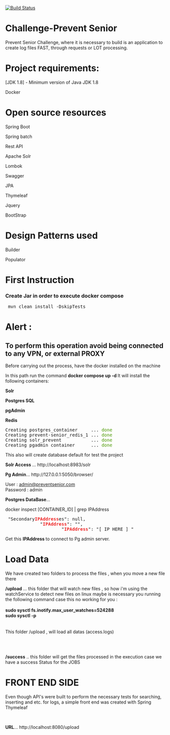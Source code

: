 [![Build Status](https://travis-ci.org/starkhard/prevent-senior-123.svg?branch=master)](https://travis-ci.org/starkhard/prevent-senior-123)


# Challenge-Prevent Senior
Prevent Senior Challenge, where it is necessary to build is an application to create log files FAST, through requests or LOT processing.

# Project requirements:
<p>[JDK 1.8] - Minimum version of Java JDK 1.8  </p>
<p>Docker </p>


# Open source resources

<p> Spring Boot </p>
<p> Spring batch</p>
<p> Rest API</p>
<p> Apache Solr </p>
<p> Lombok</p>
<p> Swagger</p>
<p> JPA </p>
<p> Thymeleaf</p>
<p> Jquery </p>
<p> BootStrap</p>

# Design Patterns used
<p> Builder </p>
<p> Populator </p>

# First Instruction

<p>
<h3>Create Jar in order to execute docker compose</h3>
 <pre> mvn clean install -DskipTests </pre>
 </p>
 
 
<h1>Alert : <h2>To perform this operation avoid being connected to any VPN, or external PROXY </h2></h1>
<p> Before carrying out the process, have the docker installed on the machine </p>
<p>In this path run the command  <b> docker compose  up -d  </b> It will install the following containers: </p>



<p> <b> Solr </b> </p>
<p> <b> Postgres SQL </b> </p>
<p> <b> pgAdmin </b> </p>
<p> <b> Redis </b> </p>



 
<pre>Creating postgres_container     ... <font color="#4E9A06">done</font>
Creating prevent-senior_redis_1 ... <font color="#4E9A06">done</font>
Creating solr_prevent           ... <font color="#4E9A06">done</font>
Creating pgadmin_container      ... <font color="#4E9A06">done</font></pre>

<p>This also will create  database default for test the project </p>

<p><b>Solr Access </b> ... http://localhost:8983/solr </p>
<p><b>Pg Admin</b>...  http://127.0.0.1:5050/browser/

User : admin@preventsenior.com
<br/>
Password : admin

</p>
<p><b>Postgres DataBase</b>... 
 
 docker inspect [CONTAINER_ID]  | grep IPAddress
 <pre> &quot;Secondary<font color="#EF2929"><b>IPAddress</b></font>es&quot;: null,
             &quot;<font color="#EF2929"><b>IPAddress</b></font>&quot;: &quot;&quot;,
                     &quot;<font color="#EF2929"><b>IPAddress</b></font>&quot;: &quot;[ IP HERE ] &quot;</pre>
                     
                     
Get this <b>IPAddress </b> to connect to Pg admin server.                     
 </p>


# Load Data
<p>We have created  two folders to process the files , when  you move a  new file there</p>
<p><b>/upload </b>  ... this folder that will watch new files , so  
how i'm using the watchService to detect new files on linux maybe is necessary you running the following command  case this no working for you : <br/>
 <br/>
 <b>
 sudo sysctl fs.inotify.max_user_watches=524288
 <br/>
 sudo sysctl -p
 </b>
 <br/>
 <br/>
 <br/>
 This folder /upload , will load all datas (access.logs)  
 </p>
 
 </br>
 </br>
 
 <p><b>/success</b> .. this folder will get the files processed in the execution case we have a success Status for the JOBS</p>
 
 
 # FRONT END SIDE 
 
 <p>Even though API's were built to perform the necessary tests for searching, inserting and etc. for logs, a simple front end was created with Spring Thymeleaf</p>
 
 <br/>
 <p><b>URL</b>... http://localhost:8080/upload</p>
 
